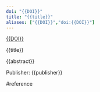 ```yaml
---
doi: "{{DOI}}"
title: "{{title}}"
aliases: ["{{DOI}}","doi:{{DOI}}"]
---
```


[{{DOI}}](https://dx.doi.org/{{DOI}})

{{title}}

{{abstract}}

Publisher: {{publisher}}

#reference